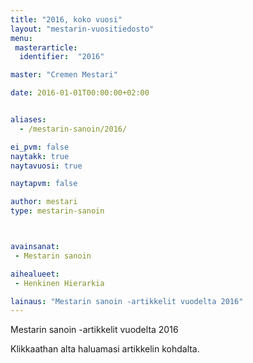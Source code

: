```yaml
---
title: "2016, koko vuosi"
layout: "mestarin-vuositiedosto"
menu:
 masterarticle:
  identifier:  "2016"

master: "Cremen Mestari"

date: 2016-01-01T00:00:00+02:00


aliases:
  - /mestarin-sanoin/2016/

ei_pvm: false
naytakk: true
naytavuosi: true

naytapvm: false

author: mestari
type: mestarin-sanoin



avainsanat:
 - Mestarin sanoin

aihealueet:
 - Henkinen Hierarkia

lainaus: "Mestarin sanoin -artikkelit vuodelta 2016"
---
```

<p>Mestarin sanoin -artikkelit vuodelta 2016</p>
<p>Klikkaathan alta haluamasi artikkelin kohdalta.</p>